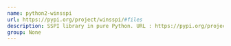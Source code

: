 ```yaml
---
name: python2-winsspi
url: https://pypi.org/project/winsspi/#files
description: SSPI library in pure Python. URL : https://pypi.org/project/winsspi/#files Groups : None
group: None
---
```


